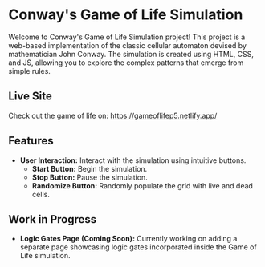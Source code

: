 # Conway's Game of Life Simulation

Welcome to Conway's Game of Life Simulation project! This project is a web-based implementation of the classic cellular automaton devised by mathematician John Conway. The simulation is created using HTML, CSS, and JS, allowing you to explore the complex patterns that emerge from simple rules.

## Live Site
Check out the game of life on: https://gameoflifep5.netlify.app/

## Features
- **User Interaction:** Interact with the simulation using intuitive buttons.
  - **Start Button:** Begin the simulation.
  - **Stop Button:** Pause the simulation.
  - **Randomize Button:** Randomly populate the grid with live and dead cells.

## Work in Progress

- **Logic Gates Page (Coming Soon):** Currently working on adding a separate page showcasing logic gates incorporated inside the Game of Life simulation.
